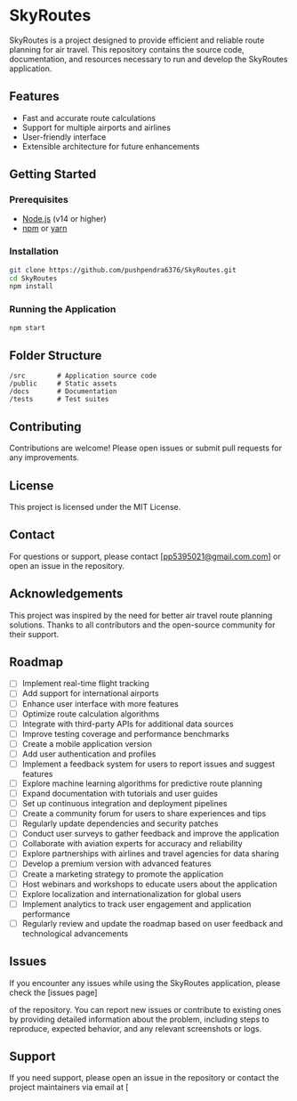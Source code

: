 # SkyRoutes

SkyRoutes is a project designed to provide efficient and reliable route planning for air travel. This repository contains the source code, documentation, and resources necessary to run and develop the SkyRoutes application.

## Features

- Fast and accurate route calculations
- Support for multiple airports and airlines
- User-friendly interface
- Extensible architecture for future enhancements

## Getting Started


### Prerequisites

- [Node.js](https://nodejs.org/) (v14 or higher)
- [npm](https://www.npmjs.com/) or [yarn](https://yarnpkg.com/)

### Installation

```bash
git clone https://github.com/pushpendra6376/SkyRoutes.git
cd SkyRoutes
npm install
```

### Running the Application

```bash
npm start
```

## Folder Structure

```
/src        # Application source code
/public     # Static assets
/docs       # Documentation
/tests      # Test suites
```

## Contributing

Contributions are welcome! Please open issues or submit pull requests for any improvements.

## License

This project is licensed under the MIT License.

## Contact

For questions or support, please contact [pp5395021@gmail.com.com] or open an issue in the repository.
## Acknowledgements
This project was inspired by the need for better air travel route planning solutions. Thanks to all contributors and the open-source community for their support.
## Roadmap
- [ ] Implement real-time flight tracking
- [ ] Add support for international airports
- [ ] Enhance user interface with more features
- [ ] Optimize route calculation algorithms
- [ ] Integrate with third-party APIs for additional data sources
- [ ] Improve testing coverage and performance benchmarks
- [ ] Create a mobile application version
- [ ] Add user authentication and profiles
- [ ] Implement a feedback system for users to report issues and suggest features
- [ ] Explore machine learning algorithms for predictive route planning
- [ ] Expand documentation with tutorials and user guides  
- [ ] Set up continuous integration and deployment pipelines
- [ ] Create a community forum for users to share experiences and tips
- [ ] Regularly update dependencies and security patches
- [ ] Conduct user surveys to gather feedback and improve the application
- [ ] Collaborate with aviation experts for accuracy and reliability
- [ ] Explore partnerships with airlines and travel agencies for data sharing
- [ ] Develop a premium version with advanced features
- [ ] Create a marketing strategy to promote the application
- [ ] Host webinars and workshops to educate users about the application
- [ ] Explore localization and internationalization for global users
- [ ] Implement analytics to track user engagement and application performance
- [ ] Regularly review and update the roadmap based on user feedback and technological advancements
## Issues  


If you encounter any issues while using the SkyRoutes application, please check the [issues page]

of the repository. You can report new issues or contribute to existing ones by providing detailed information about the problem, including steps to reproduce, expected behavior, and any relevant screenshots or logs.    

## Support

If you need support, please open an issue in the repository or contact the project maintainers via email at [
    